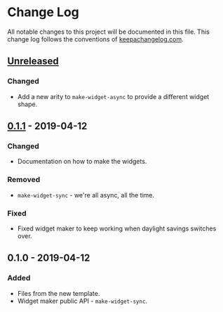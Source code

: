 # Change Log
All notable changes to this project will be documented in this file. This change log follows the conventions of [keepachangelog.com](http://keepachangelog.com/).

## [Unreleased]
### Changed
- Add a new arity to `make-widget-async` to provide a different widget shape.

## [0.1.1] - 2019-04-12
### Changed
- Documentation on how to make the widgets.

### Removed
- `make-widget-sync` - we're all async, all the time.

### Fixed
- Fixed widget maker to keep working when daylight savings switches over.

## 0.1.0 - 2019-04-12
### Added
- Files from the new template.
- Widget maker public API - `make-widget-sync`.

[Unreleased]: https://github.com/your-name/ciclismo/compare/0.1.1...HEAD
[0.1.1]: https://github.com/your-name/ciclismo/compare/0.1.0...0.1.1
